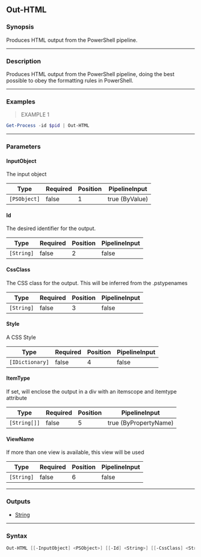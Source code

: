 Out-HTML
--------

### Synopsis
Produces HTML output from the PowerShell pipeline.

---

### Description

Produces HTML output from the PowerShell pipeline, doing the best possible to obey the formatting rules in PowerShell.

---

### Examples
> EXAMPLE 1

```PowerShell
Get-Process -id $pid | Out-HTML
```

---

### Parameters
#### **InputObject**
The input object

|Type        |Required|Position|PipelineInput |
|------------|--------|--------|--------------|
|`[PSObject]`|false   |1       |true (ByValue)|

#### **Id**
The desired identifier for the output.

|Type      |Required|Position|PipelineInput|
|----------|--------|--------|-------------|
|`[String]`|false   |2       |false        |

#### **CssClass**
The CSS class for the output.  This will be inferred from the .pstypenames

|Type      |Required|Position|PipelineInput|
|----------|--------|--------|-------------|
|`[String]`|false   |3       |false        |

#### **Style**
A CSS Style

|Type           |Required|Position|PipelineInput|
|---------------|--------|--------|-------------|
|`[IDictionary]`|false   |4       |false        |

#### **ItemType**
If set, will enclose the output in a div with an itemscope and itemtype attribute

|Type        |Required|Position|PipelineInput        |
|------------|--------|--------|---------------------|
|`[String[]]`|false   |5       |true (ByPropertyName)|

#### **ViewName**
If more than one view is available, this view will be used

|Type      |Required|Position|PipelineInput|
|----------|--------|--------|-------------|
|`[String]`|false   |6       |false        |

---

### Outputs
* [String](https://learn.microsoft.com/en-us/dotnet/api/System.String)

---

### Syntax
```PowerShell
Out-HTML [[-InputObject] <PSObject>] [[-Id] <String>] [[-CssClass] <String>] [[-Style] <IDictionary>] [[-ItemType] <String[]>] [[-ViewName] <String>] [<CommonParameters>]
```
